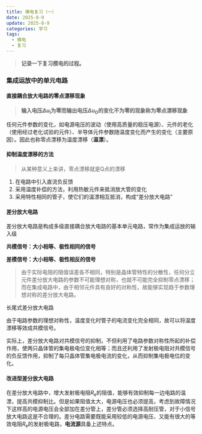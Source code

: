 ```yaml
---
title: 模电复习（一）
date: 2025-8-9
update: 2025-8-9
categories: 学习
tags:
  - 模电
  - 复习
---
```


> **记录一下复习模电的过程。**

<!-- more -->

### 集成运放中的单元电路

#### 直接耦合放大电路的零点漂移现象

> **输入电压$\Delta u_\text{I}$为零而输出电压$\Delta u_\text{O}$的变化不为零的现象称为零点漂移现象**

任何元件参数的变化，如电源电压的波动（使用高质量的稳压电源）、元件的老化（使用经过老化试验的元件）、半导体元件参数随温度变化而产生的变化（主要原因）。因此也称零点漂移为温度漂移（**温漂**）。

#### 抑制温度漂移的方法

> 从某种意义上来讲，零点漂移就是Q点的漂移

1. 在电路中引入直流负反馈
2. 采用温度补偿的方法，利用热敏元件来抵消放大管的变化
3. 采用特性相同的管子，使它们的温漂相互抵消，构成“差分放大电路”

#### 差分放大电路

差分放大电路是构成多级直接耦合放大电路的基本单元电路，常作为集成运放的输入级

**共模信号：大小相等、极性相同的信号**

**差模信号：大小相等、极性相反的信号**

> 由于实际电阻的阻值误差各不相同，特别是晶体管特性的分散性，任何分立元件差分放大电路的参数不可能理想对称，也就不可能完全抑制零点漂移；而在集成电路中，由于相邻元件具有良好的对称性，故能够实现趋于参数理想对称的差分放大电路。

长尾式差分放大电路

由于电路参数的理想对称性，温度变化时管子的电流变化完全相同，故可以将温度漂移等效成共模信号。

实际上，差分放大电路对共模信号的抑制，不但利用了电路参数对称性所起的补偿作用，使两只晶体管的集电极电位变化相等；而且还利用了发射极电阻对共模信号的负反馈作用，抑制了每只晶体管集电极电流的变化，从而抑制集电极电位的变化。

#### 改进型差分放大电路

在差分放大电路中，增大发射极电阻$R_\text{e}$的阻值，能够有效抑制每一边电路的温漂，提高共模抑制比。但是如果阻值太大，电源电压也必须提高，考虑到故障情况下这样高的电源电压会全部加在差分管上，差分管必须选择高耐压管，对于小信号放大电路这是不合理的。差分电路需要既能采用较低的电源电压、又能有很大的等效电阻$R_\text{e}$的发射极电路，**电流源**具备上述特点。

